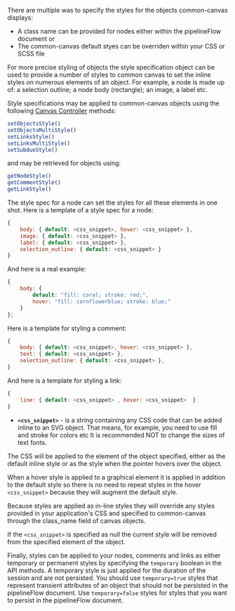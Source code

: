 There are multiple was to specify the styles for the objects common-canvas displays:

* A class name can be provided for nodes either within the pipelineFlow document or
* The common-canvas default styes can be overriden within your CSS or SCSS file

For more precise styling of objects the style specification object can be used to provide a number of styles to common canvas to set the inline styles on numerous elements of an object. For example, a node is made up of: a selection outline; a node body (rectangle); an image, a label etc. 

Style specifications may be applied to common-canvas objects using the following [Canvas Controller](/2.4-Canvas-Controller-API) methods:
```js
setObjectsStyle()
setObjectsMultiStyle()
setLinksStyle()
setLinksMultiStyle()
setSubdueStyle()
```
and may be retrieved for objects using:
```js
getNodeStyle()
getCommentStyle()
getLinkStyle()
```

The style spec for a node can set the styles for all these elements in one shot. Here is a template of a style spec for a node:
```js
{
    body: { default: <css_snippet>, hover: <css_snippet> },
    image: { default: <css_snippet> },
    label: { default: <css_snippet> },
    selection_outline: { default: <css_snippet> }
}
 ```
And here is a real example:
```js
{ 
    body: { 
        default: "fill: coral; stroke: red;",
        hover: "fill: cornflowerblue; stroke: blue;"
    }
};
```

Here is a template for styling a comment:

```js
{
    body: { default: <css_snippet>, hover: <css_snippet> },
    text: { default: <css_snippet> },
    selection_outline: { default: <css_snippet> },
}
```

And here is a template for styling a link:
```js
{
    line: { default: <css_snippet> , hover: <css_snippet>  }
}
```

* **`<css_snippet>`** - is a string containing any CSS code that can be added inline to an SVG object. That means, for example, you need to use fill and stroke for colors etc  It is recommended NOT to change the sizes of text fonts.

The CSS will be applied to the element of the object specified, either as the default inline style or as the style when the pointer hovers over the object. 

When a hover style is applied to a graphical element it is applied in addition to the default style so there is no need to repeat styles in the hover `<css_snippet>` because they will augment the default style. 

Because styles are applied as in-line styles they will override any styles provided in your application's CSS and specified to common-canvas through the class_name field of canvas objects.  

If the `<css_snippet>` is specified as null the current style will be removed from the specified element of the object.

Finally, styles can be applied to your nodes, comments and links as either temporary or permanent styles by specifying the `temporary` boolean in the API methods. A temporary style is just applied for the duration of the session and are not persisted. You should use `temporary=true` styles that represent transient attributes of an object that should not be persisted in the pipelineFlow document. Use `temporary=false` styles for styles that you want to persist in the pipelineFlow document.   
